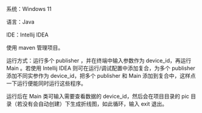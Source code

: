 系统：Windows 11

语言：Java

IDE：Intellij IDEA

使用 maven 管理项目。

运行方式：运行多个 publisher ，并在终端中输入参数作为 device_id，再运行 Main 。若使用 Intellij IDEA 则可在运行/调试配置中添加复合，为多个 publisher 添加不同实参作为 device_id，把多个 publisher 和 Main 添加到复合中，这样点一下运行便能同时运行这些程序。

运行后在 Main 类可输入需要查看数据的 device_id，然后会在项目目录的 pic 目录（若没有会自动创建）下生成折线图，如此循环，输入 exit 退出。

